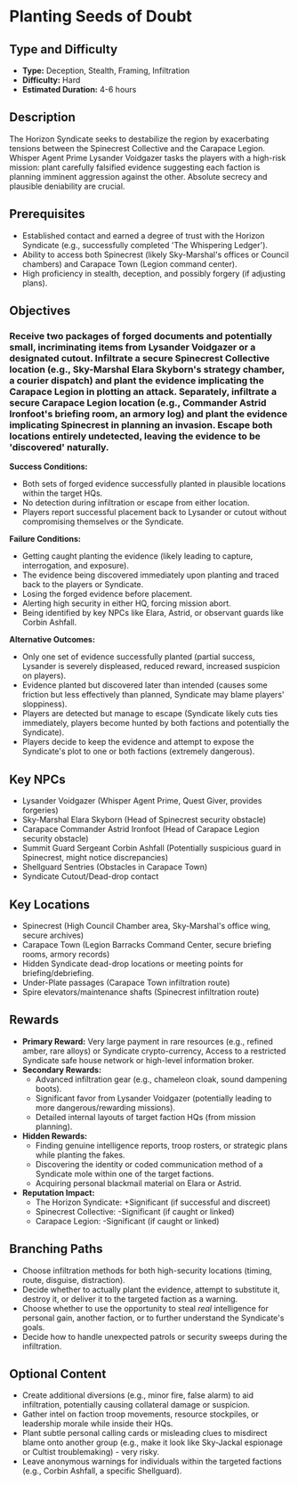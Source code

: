 # Planting Seeds of Doubt

## Type and Difficulty
- **Type:** Deception, Stealth, Framing, Infiltration
- **Difficulty:** Hard
- **Estimated Duration:** 4-6 hours

## Description
The Horizon Syndicate seeks to destabilize the region by exacerbating tensions between the Spinecrest Collective and the Carapace Legion. Whisper Agent Prime Lysander Voidgazer tasks the players with a high-risk mission: plant carefully falsified evidence suggesting each faction is planning imminent aggression against the other. Absolute secrecy and plausible deniability are crucial.

## Prerequisites
- Established contact and earned a degree of trust with the Horizon Syndicate (e.g., successfully completed 'The Whispering Ledger').
- Ability to access both Spinecrest (likely Sky-Marshal's offices or Council chambers) and Carapace Town (Legion command center).
- High proficiency in stealth, deception, and possibly forgery (if adjusting plans).

## Objectives
### Receive two packages of forged documents and potentially small, incriminating items from Lysander Voidgazer or a designated cutout. Infiltrate a secure Spinecrest Collective location (e.g., Sky-Marshal Elara Skyborn's strategy chamber, a courier dispatch) and plant the evidence implicating the Carapace Legion in plotting an attack. Separately, infiltrate a secure Carapace Legion location (e.g., Commander Astrid Ironfoot's briefing room, an armory log) and plant the evidence implicating Spinecrest in planning an invasion. Escape both locations entirely undetected, leaving the evidence to be 'discovered' naturally.

**Success Conditions:**
- Both sets of forged evidence successfully planted in plausible locations within the target HQs.
- No detection during infiltration or escape from either location.
- Players report successful placement back to Lysander or cutout without compromising themselves or the Syndicate.

**Failure Conditions:**
- Getting caught planting the evidence (likely leading to capture, interrogation, and exposure).
- The evidence being discovered immediately upon planting and traced back to the players or Syndicate.
- Losing the forged evidence before placement.
- Alerting high security in either HQ, forcing mission abort.
- Being identified by key NPCs like Elara, Astrid, or observant guards like Corbin Ashfall.

**Alternative Outcomes:**
- Only one set of evidence successfully planted (partial success, Lysander is severely displeased, reduced reward, increased suspicion on players).
- Evidence planted but discovered later than intended (causes some friction but less effectively than planned, Syndicate may blame players' sloppiness).
- Players are detected but manage to escape (Syndicate likely cuts ties immediately, players become hunted by both factions and potentially the Syndicate).
- Players decide to keep the evidence and attempt to expose the Syndicate's plot to one or both factions (extremely dangerous).

## Key NPCs
- Lysander Voidgazer (Whisper Agent Prime, Quest Giver, provides forgeries)
- Sky-Marshal Elara Skyborn (Head of Spinecrest security obstacle)
- Carapace Commander Astrid Ironfoot (Head of Carapace Legion security obstacle)
- Summit Guard Sergeant Corbin Ashfall (Potentially suspicious guard in Spinecrest, might notice discrepancies)
- Shellguard Sentries (Obstacles in Carapace Town)
- Syndicate Cutout/Dead-drop contact

## Key Locations
- Spinecrest (High Council Chamber area, Sky-Marshal's office wing, secure archives)
- Carapace Town (Legion Barracks Command Center, secure briefing rooms, armory records)
- Hidden Syndicate dead-drop locations or meeting points for briefing/debriefing.
- Under-Plate passages (Carapace Town infiltration route)
- Spire elevators/maintenance shafts (Spinecrest infiltration route)

## Rewards
- **Primary Reward:** Very large payment in rare resources (e.g., refined amber, rare alloys) or Syndicate crypto-currency, Access to a restricted Syndicate safe house network or high-level information broker.
- **Secondary Rewards:**
  - Advanced infiltration gear (e.g., chameleon cloak, sound dampening boots).
  - Significant favor from Lysander Voidgazer (potentially leading to more dangerous/rewarding missions).
  - Detailed internal layouts of target faction HQs (from mission planning).
- **Hidden Rewards:**
  - Finding genuine intelligence reports, troop rosters, or strategic plans while planting the fakes.
  - Discovering the identity or coded communication method of a Syndicate mole within one of the target factions.
  - Acquiring personal blackmail material on Elara or Astrid.
- **Reputation Impact:**
  - The Horizon Syndicate: +Significant (if successful and discreet)
  - Spinecrest Collective: -Significant (if caught or linked)
  - Carapace Legion: -Significant (if caught or linked)

## Branching Paths
- Choose infiltration methods for both high-security locations (timing, route, disguise, distraction).
- Decide whether to actually plant the evidence, attempt to substitute it, destroy it, or deliver it to the targeted faction as a warning.
- Choose whether to use the opportunity to steal *real* intelligence for personal gain, another faction, or to further understand the Syndicate's goals.
- Decide how to handle unexpected patrols or security sweeps during the infiltration.

## Optional Content
- Create additional diversions (e.g., minor fire, false alarm) to aid infiltration, potentially causing collateral damage or suspicion.
- Gather intel on faction troop movements, resource stockpiles, or leadership morale while inside their HQs.
- Plant subtle personal calling cards or misleading clues to misdirect blame onto another group (e.g., make it look like Sky-Jackal espionage or Cultist troublemaking) - very risky.
- Leave anonymous warnings for individuals within the targeted factions (e.g., Corbin Ashfall, a specific Shellguard).
